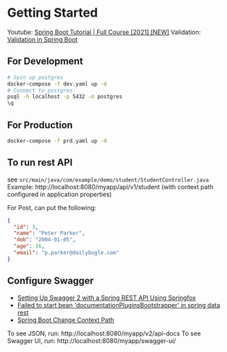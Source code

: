 # Getting Started

Youtube: [Spring Boot Tutorial | Full Course [2021] [NEW]](https://youtu.be/9SGDpanrc8U)
Validation: [Validation in Spring Boot](https://www.baeldung.com/spring-boot-bean-validation)

## For Development

```bash
# Spin up postgres
docker-compose -f dev.yaml up -d
# Connect to postgres
psql -h localhost -p 5432 -U postgres
\q
```

## For Production

```bash
docker-compose -f prd.yaml up -d
```

## To run rest API

see `src/main/java/com/example/demo/student/StudentController.java`
Example: http://localhost:8080/myapp/api/v1/student (with context path configured in application properties)

For Post, can put the following:

```json
{
  "id": 3,
  "name": "Peter Parker",
  "dob": "2004-01-05",
  "age": 16,
  "email": "p.parker@dailybugle.com"
}
```

## Configure Swagger

- [Setting Up Swagger 2 with a Spring REST API Using Springfox](https://www.baeldung.com/swagger-2-documentation-for-spring-rest-api)
- [Failed to start bean 'documentationPluginsBootstrapper' in spring data rest](https://stackoverflow.com/questions/40241843/failed-to-start-bean-documentationpluginsbootstrapper-in-spring-data-rest)
- [Spring Boot Change Context Path](https://www.baeldung.com/spring-boot-context-path)

To see JSON, run: http://localhost:8080/myapp/v2/api-docs
To see Swagger UI, run: http://localhost:8080/myapp/swagger-ui/

